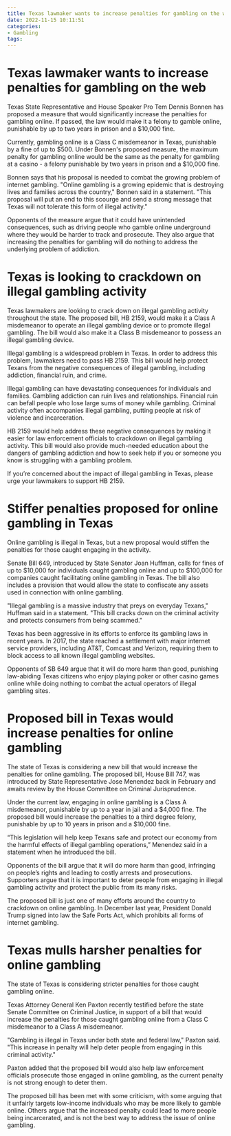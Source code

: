 ```yaml
---
title: Texas lawmaker wants to increase penalties for gambling on the web
date: 2022-11-15 10:11:51
categories:
- Gambling
tags:
---
```



#  Texas lawmaker wants to increase penalties for gambling on the web

Texas State Representative and House Speaker Pro Tem Dennis Bonnen has proposed a measure that would significantly increase the penalties for gambling online. If passed, the law would make it a felony to gamble online, punishable by up to two years in prison and a $10,000 fine.

Currently, gambling online is a Class C misdemeanor in Texas, punishable by a fine of up to $500. Under Bonnen's proposed measure, the maximum penalty for gambling online would be the same as the penalty for gambling at a casino - a felony punishable by two years in prison and a $10,000 fine.

Bonnen says that his proposal is needed to combat the growing problem of internet gambling. "Online gambling is a growing epidemic that is destroying lives and families across the country," Bonnen said in a statement. "This proposal will put an end to this scourge and send a strong message that Texas will not tolerate this form of illegal activity."

Opponents of the measure argue that it could have unintended consequences, such as driving people who gamble online underground where they would be harder to track and prosecute. They also argue that increasing the penalties for gambling will do nothing to address the underlying problem of addiction.

#  Texas is looking to crackdown on illegal gambling activity

Texas lawmakers are looking to crack down on illegal gambling activity throughout the state. The proposed bill, HB 2159, would make it a Class A misdemeanor to operate an illegal gambling device or to promote illegal gambling. The bill would also make it a Class B misdemeanor to possess an illegal gambling device.

Illegal gambling is a widespread problem in Texas. In order to address this problem, lawmakers need to pass HB 2159. This bill would help protect Texans from the negative consequences of illegal gambling, including addiction, financial ruin, and crime.

Illegal gambling can have devastating consequences for individuals and families. Gambling addiction can ruin lives and relationships. Financial ruin can befall people who lose large sums of money while gambling. Criminal activity often accompanies illegal gambling, putting people at risk of violence and incarceration.

HB 2159 would help address these negative consequences by making it easier for law enforcement officials to crackdown on illegal gambling activity. This bill would also provide much-needed education about the dangers of gambling addiction and how to seek help if you or someone you know is struggling with a gambling problem.

If you’re concerned about the impact of illegal gambling in Texas, please urge your lawmakers to support HB 2159.

#  Stiffer penalties proposed for online gambling in Texas

Online gambling is illegal in Texas, but a new proposal would stiffen the penalties for those caught engaging in the activity.

Senate Bill 649, introduced by State Senator Joan Huffman, calls for fines of up to $10,000 for individuals caught gambling online and up to $100,000 for companies caught facilitating online gambling in Texas. The bill also includes a provision that would allow the state to confiscate any assets used in connection with online gambling.

"Illegal gambling is a massive industry that preys on everyday Texans," Huffman said in a statement. "This bill cracks down on the criminal activity and protects consumers from being scammed."

Texas has been aggressive in its efforts to enforce its gambling laws in recent years. In 2017, the state reached a settlement with major internet service providers, including AT&T, Comcast and Verizon, requiring them to block access to all known illegal gambling websites.

Opponents of SB 649 argue that it will do more harm than good, punishing law-abiding Texas citizens who enjoy playing poker or other casino games online while doing nothing to combat the actual operators of illegal gambling sites.

#  Proposed bill in Texas would increase penalties for online gambling

The state of Texas is considering a new bill that would increase the penalties for online gambling. The proposed bill, House Bill 747, was introduced by State Representative Jose Menendez back in February and awaits review by the House Committee on Criminal Jurisprudence.

Under the current law, engaging in online gambling is a Class A misdemeanor, punishable by up to a year in jail and a $4,000 fine. The proposed bill would increase the penalties to a third degree felony, punishable by up to 10 years in prison and a $10,000 fine.

“This legislation will help keep Texans safe and protect our economy from the harmful effects of illegal gambling operations,” Menendez said in a statement when he introduced the bill.

Opponents of the bill argue that it will do more harm than good, infringing on people’s rights and leading to costly arrests and prosecutions. Supporters argue that it is important to deter people from engaging in illegal gambling activity and protect the public from its many risks.

The proposed bill is just one of many efforts around the country to crackdown on online gambling. In December last year, President Donald Trump signed into law the Safe Ports Act, which prohibits all forms of internet gambling.

#  Texas mulls harsher penalties for online gambling

The state of Texas is considering stricter penalties for those caught gambling online.

Texas Attorney General Ken Paxton recently testified before the state Senate Committee on Criminal Justice, in support of a bill that would increase the penalties for those caught gambling online from a Class C misdemeanor to a Class A misdemeanor.

"Gambling is illegal in Texas under both state and federal law," Paxton said. "This increase in penalty will help deter people from engaging in this criminal activity."

Paxton added that the proposed bill would also help law enforcement officials prosecute those engaged in online gambling, as the current penalty is not strong enough to deter them.

The proposed bill has been met with some criticism, with some arguing that it unfairly targets low-income individuals who may be more likely to gamble online. Others argue that the increased penalty could lead to more people being incarcerated, and is not the best way to address the issue of online gambling.